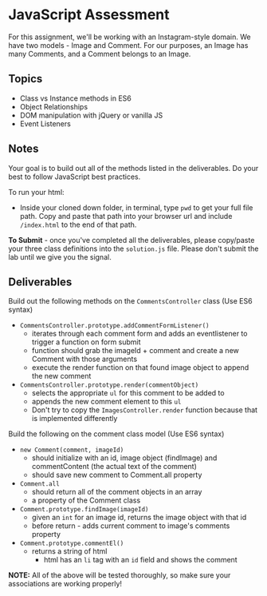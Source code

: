 # JavaScript Assessment

For this assignment, we'll be working with an Instagram-style domain. We have two models - Image and Comment.
For our purposes, an Image has many Comments, and a Comment belongs to an Image.

## Topics

+ Class vs Instance methods in ES6
+ Object Relationships
+ DOM manipulation with jQuery or vanilla JS
+ Event Listeners

## Notes

Your goal is to build out all of the methods listed in the deliverables. Do your best to follow JavaScript best practices.

To run your html:

- Inside your cloned down folder, in terminal, type `pwd` to get your full file path. Copy and paste that path into your browser url and include `/index.html` to the end of that path.

**To Submit** - once you've completed all the deliverables, please copy/paste your three class definitions into the `solution.js` file. Please don't submit the lab until we give you the signal.

## Deliverables

Build out the following methods on the `CommentsController` class (Use ES6 syntax)

+ `CommentsController.prototype.addCommentFormListener()`
  + iterates through each comment form and adds an eventlistener to trigger a function on form submit
  + function should grab the imageId + comment and create a new Comment with those arguments
  + execute the render function on that found image object to append the new comment
+ `CommentsController.prototype.render(commentObject)`
  + selects the appropriate `ul` for this comment to be added to
  + appends the new comment element to this `ul`
  + Don't try to copy the `ImagesController.render` function because that is implemented differently

Build the following on the comment class model (Use ES6 syntax)

+ `new Comment(comment, imageId)`
  + should initialize with an id, image object (findImage) and commentContent (the actual text of the comment)
  + should save new comment to Comment.all property
+ `Comment.all`
  + should return all of the comment objects in an array
  + a property of the Comment class
+ `Comment.prototype.findImage(imageId)`
  + given an `int` for an image id, returns the image object with that id
  + before return - adds current comment to image's comments property
+ `Comment.prototype.commentEl()`
  + returns a string of html
    + html has an `li` tag with an `id` field and shows the comment

**NOTE:** All of the above will be tested thoroughly, so make sure your associations are working properly!

